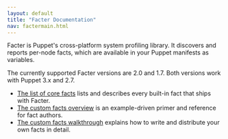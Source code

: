 ```yaml
---
layout: default
title: "Facter Documentation"
nav: factermain.html
---
```


Facter is Puppet's cross-platform system profiling library. It discovers and reports per-node facts, which are available in your Puppet manifests as variables.

The currently supported Facter versions are 2.0 and 1.7. Both versions work with Puppet 3.x and 2.7.

* [The list of core facts](/facter/latest/core_facts.html) lists and describes every built-in fact that ships with Facter.
* [The custom facts overview](/facter/latest/fact_overview.html) is an example-driven primer and reference for fact authors.
* [The custom facts walkthrough](/facter/latest/custom_facts.html) explains how to write and distribute your own facts in detail.


